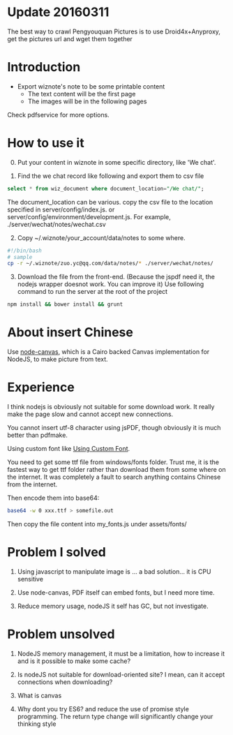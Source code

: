 # Update 20160311
The best way to crawl Pengyouquan Pictures is to use Droid4x+Anyproxy, get the pictures url and wget them together


# Introduction

- Export wiznote's note to be some printable content
   - The text content will be the first page
   - The images will be in the following pages
 
Check pdfservice for more options.

# How to use it
0. Put your content in wiznote in some specific directory, like 'We chat'.

1. Find the we chat record like following and export them to csv file
  ```sql
  select * from wiz_document where document_location="/We chat/";
  ``` 
 The document_location can be various. copy the csv file to the location specified in server/config/index.js. or server/config/environment/development.js.
 For example, ./server/wechat/notes/wechat.csv


2. Copy ~/.wiznote/your_account/data/notes to some where.
  ```bash
  #!/bin/bash
  # sample
  cp -r ~/.wiznote/zuo.yc@qq.com/data/notes/* ./server/wechat/notes/
  ```

3. Download the file from the front-end. (Because the jspdf need it, the nodejs wrapper doesnot work. You can improve it) Use following command to run the server at the root of the project
 ```bash
 npm install && bower install && grunt
 ```

# About insert Chinese

Use [node-canvas](https://github.com/Automattic/node-canvas), which is a Cairo backed Canvas implementation for NodeJS, to make picture from text.

# Experience

I think nodejs is obviously not suitable for some download work. It really make the page slow and cannot accept new connections.

You cannot insert utf-8 character using jsPDF, though obviously it is much better than pdfmake.

Using custom font like [Using Custom Font](https://github.com/bpampuch/pdfmake/wiki/Custom-Fonts---client-side).

You need to get some ttf file from windows/fonts folder. Trust me, it is the fastest way to get ttf folder rather than download them from some where on the internet. It was completely a fault to search anything contains Chinese from the internet.

Then encode them into base64:

```bash
base64 -w 0 xxx.ttf > somefile.out
```
Then copy the file content into my_fonts.js under assets/fonts/

# Problem I solved

1. Using javascript to manipulate image is ... a bad solution... it is CPU sensitive

2. Use node-canvas, PDF itself can embed fonts, but I need more time.

3. Reduce memory usage, nodeJS it self has GC, but not investigate.

# Problem unsolved
1. NodeJS memory management, it must be a limitation, how to increase it and is it possible to make some cache?

2. Is nodeJS not suitable for download-oriented site? I mean, can it accept connections when downloading?

3. What is canvas

4. Why dont you try ES6? and reduce the use of promise style programming. The return type change will significantly change your thinking style
